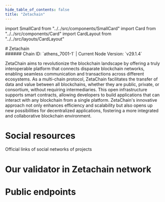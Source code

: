 ```yaml
---
hide_table_of_contents: false
title: "Zetachain"
---
```


import SmallCard from "../../src/components/SmallCard"
import Card from "../../src/components/Card"
import CardLayout from "../../src/layouts/CardLayout"

<div class="h1-with-icon icon-zetachain">
# Zetachain
</div>
###### Chain ID: `athens_7001-1` | Current Node Version: `v29.1.4`


ZetaChain aims to revolutionize the blockchain landscape by offering a truly interoperable platform that connects disparate blockchain networks, enabling seamless communication and transactions across different ecosystems. As a multi-chain protocol, ZetaChain facilitates the transfer of data and value between all blockchains, whether they are public, private, or consortium, without requiring intermediaries. This open infrastructure supports smart contracts, allowing developers to build applications that can interact with any blockchain from a single platform. ZetaChain's innovative approach not only enhances efficiency and scalability but also opens up new possibilities for decentralized applications, fostering a more integrated and collaborative blockchain environment.

# Social resources
Official links of social networks of projects

<CardLayout autoFitEnabled={false}>
    <SmallCard to="https://www.zetachain.com/" header={{label: "Website", translateId: "social-telegram"}} iconPath="img/website-icon.svg"/>
    <SmallCard to="https://github.com/zeta-chain" header={{label: "GitHub", translateId: "social-telegram"}} iconPath="img/github-icon.svg"/>
    <SmallCard to="https://discord.gg/zetachain" header={{label: "Discord", translateId: "social-telegram"}} iconPath="img/discord-icon.svg"/>
    <SmallCard to="https://twitter.com/zetablockchain" header={{label: "X", translateId: "social-telegram"}} iconPath="img/x-icon.svg"/>
    <SmallCard to="https://t.me/zetachainofficial" header={{label: "Telegram", translateId: "social-telegram"}} iconPath="img/telegram-icon.svg"/>
</CardLayout>

# Our validator in Zetachain network

<CardLayout autoFitEnabled={true}>
    <Card
        to="https://athens.explorer.zetachain.com/address/0x49A17CCa0Fd5cb5AE9056Bbac316D3FCe098Aed2"
        header={{
            label: "[NODERS]TEAM",
            translateId: "development-setup",
        }}
        body={{
            label: "Trusted blockchain validator",
        }}
        iconPath="img/kotlin-icon.svg"
    />
</CardLayout>

# Public endpoints

<CardLayout autoFitEnabled={true}>
    <SmallCard to="https://zetachain-t-rpc.noders.services" header={{label: "RPC Endpoint", translateId: "rpc-endpoint"}}/>
    <SmallCard to="https://zetachain-t-api.noders.services" header={{label: "API Endpoint", translateId: "api-endpoint"}}/>
    <SmallCard to="https://zetachain-t-jsonrpc.noders.services" header={{label: "json-RPC Endpoint", translateId: "jrpc-endpoint"}}/>
    <SmallCard to="https://zetachain-t-grpc.noders.services:443" header={{label: "gRPC Endpoint", translateId: "grpc-endpoint"}}/>
    <SmallCard to="https://cosmoslist.co/testnet/zetachain" header={{label: "Cosmoslist Endpoint", translateId: "cosmoslist-endpoint"}}/>
</CardLayout>

